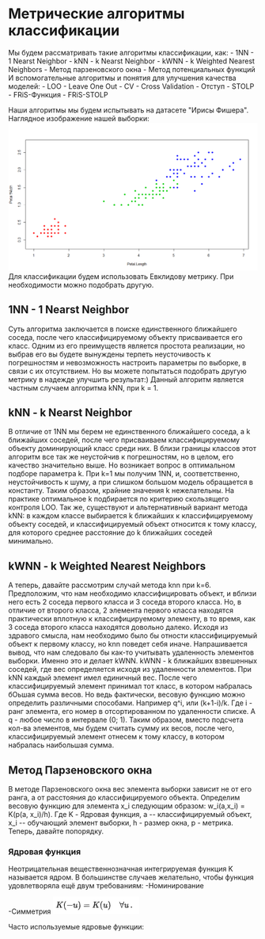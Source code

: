 <h1>Метрические алгоритмы классификации</h1>
Мы будем рассматривать такие алгоритмы классификации, как:
- 1NN - 1 Nearst Neighbor
- kNN - k Nearst Neighbor
- kWNN - k Weighted Nearest Neighbors
- Метод парзеновского окна
- Метод потенциальных функций
И вспомогательные алгоритмы и понятия для улучшения качества моделей:
- LOO - Leave One Out
- CV - Cross Validation
- Отступ
- STOLP
- FRiS-Функция
- FRiS-STOLP


Наши алгоритмы мы будем испытывать на датасете "Ирисы Фишера".
Наглядное изображение нашей выборки:
![screenshot of sample](https://github.com/TangerineNe/MachineLearning/blob/main/images/iris.PNG)
Для классификации будем использовать Евклидову метрику. При необходимости можно подобрать другую.

<h2>1NN - 1 Nearst Neighbor</h2>
Суть алгоритма заключается в поиске единственного ближайшего соседа, после чего классифицируемому объекту присваивается его класс.
Одним из его преимуществ является простота реализации, но выбрав его вы будете вынуждены терпеть неусточивость к погрешностям  и невозможность настроить параметры по выборке, в связи с их отсутствием. Но вы можете попытаться подобрать другую метрику в надежде улучшить результат:)
Данный алгоритм является частным случаем алгоритма kNN, при k = 1.

<h2>kNN - k Nearst Neighbor</h2>
В отличие от 1NN мы берем не единственного ближайшего соседа, а k ближайших соседей, после чего присваиваем классифицируемому объекту доминирующий класс среди них.
В близи границы классов этот алгоритм все так же неустойчив к погрешностям, но в целом, его качество значительно выше. Но возникает вопрос в оптимальном подборе параметра k.
При  k=1 мы получим 1NN, и, соответственно, неустойчивость к шуму, а при слишком большом модель обращается в константу. Таким образом, крайние значения k нежелательны. На практике оптимальное k подбирается по критерию скользящего контроля LOO. Так же, существуют и альтернативный вариант метода kNN: в каждом классе выбирается k ближайших к классифицируемому объекту соседей, и классифицируемый объект относится к тому классу, для которого среднее расстояние до k ближайших соседей минимально.

<h2>kWNN - k Weighted Nearest Neighbors</h2>
А теперь, давайте рассмотрим случай метода knn при k=6. Предположим, что нам необходимо классифицировать объект, и вблизи него есть 2 соседа первого класса и 3 соседа второго класса. Но, в отличие от второго класса, 2 элемента первого класса находятся практически вплотную к классифицируемому элементу, в то время, как 3 соседа второго класса находятся довольно далеко. Исходя из здравого смысла, нам необходимо было бы отности классифицируемый объект к первому классу, но knn поведет себя иначе.
Напрашивается вывод, что нам следовало бы как-то учитывать удаленность элементов выборки. Именно это и делает kWNN.
kWNN - k ближайших взвешенных соседей, где вес определяется исходя из удаленности элементов.
При kNN каждый элемент имел единичный вес. После чего классифицируемый элемент принимал тот класс, в котором набралась бОьшая сумма весов. Но ведь фактически, весовую функцию можно определить различными способами. Например q^i, или (k+1-i)/k. Где i - ранг элемента, его номер в отсортированном по удаленности списке. А q - любое число в интервале (0; 1).
Таким образом, вместо подсчета кол-ва элементов, мы будем считать сумму их весов, после чего, классифицируемый элемент отнесем к тому классу, в котором набралась наибольшая сумма.

<h2>Метод Парзеновского окна</h2>
В методе Парзеновского окна вес элемента выборки зависит не от его ранга, а от расстояния до классифицируемого объекта.
Определим весовую функцию для элемента x_i следующим образом: w_i(a,x_i) = K(p(a, x_i)/h). Где K - Ядровая функция, a -- классифицируемый объект, x_i -- обучающий элемент выборки, h - размер окна, p - метрика.
Теперь, давайте попорядку.
<h3>Ядровая функция</h3>
Неотрицательная вещественнозначная интегрируемая функция K называется ядром.
В большинстве случаев желательно, чтобы функция удовлетворяла ещё двум требованиям:
-Номинирование
 
-Симметрия
![screenshot of sample](https://github.com/TangerineNe/MachineLearning/blob/main/images/%D0%A1%D0%B8%D0%BC%D0%BC%D0%B5%D1%82%D1%80%D0%B8%D1%8F.PNG)

Часто используемые ядровые функции:







